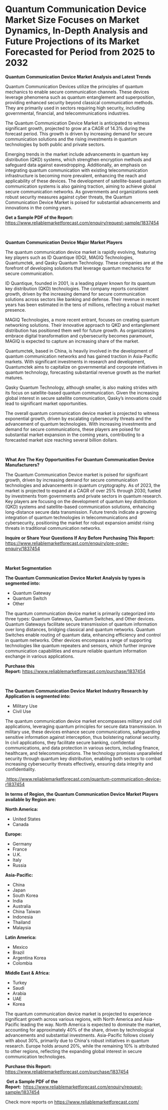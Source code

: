 <p><h1>Quantum Communication Device Market Size Focuses on Market Dynamics, In-Depth Analysis and Future Projections of its Market Forecasted for Period from 2025 to 2032</h1></p><p><strong>Quantum Communication Device Market Analysis and Latest Trends</strong></p>
<p><p>Quantum Communication Devices utilize the principles of quantum mechanics to enable secure communication channels. These devices leverage phenomena such as quantum entanglement and superposition, providing enhanced security beyond classical communication methods. They are primarily used in sectors requiring high security, including governmental, financial, and telecommunications industries.</p><p>The Quantum Communication Device Market is anticipated to witness significant growth, projected to grow at a CAGR of 14.3% during the forecast period. This growth is driven by increasing demand for secure communication solutions and the rising investments in quantum technologies by both public and private sectors. </p><p>Emerging trends in the market include advancements in quantum key distribution (QKD) systems, which strengthen encryption methods and safeguard data against eavesdropping. Additionally, an emphasis on integrating quantum communication with existing telecommunication infrastructure is becoming more prevalent, enhancing the reach and applicability of these devices. The development of satellite-based quantum communication systems is also gaining traction, aiming to achieve global secure communication networks. As governments and organizations seek robust security measures against cyber threats, the Quantum Communication Device Market is poised for substantial advancements and innovations in the coming years.</p></p>
<p><strong>Get a Sample PDF of the Report:&nbsp;</strong> <a href="https://www.reliablemarketforecast.com/enquiry/request-sample/1837454?utm_campaign=3511&utm_medium=2&utm_source=Github&utm_content=ia&utm_term=12042025&utm_id=quantum-communication-device">https://www.reliablemarketforecast.com/enquiry/request-sample/1837454</a></p>
<p>&nbsp;</p>
<p><strong>Quantum Communication Device Major Market Players</strong></p>
<p><p>The quantum communication device market is rapidly evolving, featuring key players such as ID Quantique (IDQ), MAGIQ Technologies, Quantumctek, and Qasky Quantum Technology. These companies are at the forefront of developing solutions that leverage quantum mechanics for secure communication.</p><p>ID Quantique, founded in 2001, is a leading player known for its quantum key distribution (QKD) technologies. The company reports consistent growth, driven by the increasing demand for secure communication solutions across sectors like banking and defense. Their revenue in recent years has been estimated in the tens of millions, reflecting a robust market presence.</p><p>MAGIQ Technologies, a more recent entrant, focuses on creating quantum networking solutions. Their innovative approach to QKD and entanglement distribution has positioned them well for future growth. As organizations embrace digital transformation and cybersecurity becomes paramount, MAGIQ is expected to capture an increasing share of the market.</p><p>Quantumctek, based in China, is heavily involved in the development of quantum communication networks and has gained traction in Asia-Pacific markets. With significant investments in research and development, Quantumctek aims to capitalize on governmental and corporate initiatives in quantum technology, forecasting substantial revenue growth as the market matures.</p><p>Qasky Quantum Technology, although smaller, is also making strides with its focus on satellite-based quantum communication. Given the increasing global interest in secure satellite communication, Qasky’s innovations could lead to significant market opportunities.</p><p>The overall quantum communication device market is projected to witness exponential growth, driven by escalating cybersecurity threats and the advancement of quantum technologies. With increasing investments and demand for secure communications, these players are poised for substantial market expansion in the coming years, contributing to a forecasted market size reaching several billion dollars.</p></p>
<p>&nbsp;</p>
<p><strong>What Are The Key Opportunities For Quantum Communication Device Manufacturers?</strong></p>
<p><p>The Quantum Communication Device market is poised for significant growth, driven by increasing demand for secure communication technologies and advancements in quantum cryptography. As of 2023, the market is projected to expand at a CAGR of over 25% through 2030, fueled by investments from governments and private sectors in quantum research. Key players are focusing on the development of quantum key distribution (QKD) systems and satellite-based communication solutions, enhancing long-distance secure data transmission. Future trends indicate a growing integration of quantum technologies in telecommunications and cybersecurity, positioning the market for robust expansion amidst rising threats in traditional communication networks.</p></p>
<p><strong>Inquire or Share Your Questions If Any Before Purchasing This Report:</strong> <a href="https://www.reliablemarketforecast.com/enquiry/pre-order-enquiry/1837454?utm_campaign=3511&utm_medium=2&utm_source=Github&utm_content=ia&utm_term=12042025&utm_id=quantum-communication-device">https://www.reliablemarketforecast.com/enquiry/pre-order-enquiry/1837454</a></p>
<p>&nbsp;</p>
<p><strong>Market Segmentation</strong></p>
<p><strong>The Quantum Communication Device Market Analysis by types is segmented into:</strong></p>
<p><ul><li>Quantum Gateway</li><li>Quantum Switch</li><li>Other</li></ul></p>
<p><p>The quantum communication device market is primarily categorized into three types: Quantum Gateways, Quantum Switches, and Other devices. Quantum Gateways facilitate secure transmission of quantum information over long distances, bridging classical and quantum networks. Quantum Switches enable routing of quantum data, enhancing efficiency and control in quantum networks. Other devices encompass a range of supporting technologies like quantum repeaters and sensors, which further improve communication capabilities and ensure reliable quantum information exchange in various applications.</p></p>
<p><strong>Purchase this Report:&nbsp;</strong><a href="https://www.reliablemarketforecast.com/purchase/1837454?utm_campaign=3511&utm_medium=2&utm_source=Github&utm_content=ia&utm_term=12042025&utm_id=quantum-communication-device">https://www.reliablemarketforecast.com/purchase/1837454</a></p>
<p>&nbsp;</p>
<p><strong>The Quantum Communication Device Market Industry Research by Application is segmented into:</strong></p>
<p><ul><li>Military Use</li><li>Civil Use</li></ul></p>
<p><p>The quantum communication device market encompasses military and civil applications, leveraging quantum principles for secure data transmission. In military use, these devices enhance secure communications, safeguarding sensitive information against interception, thus bolstering national security. In civil applications, they facilitate secure banking, confidential communications, and data protection in various sectors, including finance, healthcare, and telecommunications. The technology promises unparalleled security through quantum key distribution, enabling both sectors to combat increasing cybersecurity threats effectively, ensuring data integrity and confidentiality.</p></p>
<p><a href="https://www.reliablemarketforecast.com/quantum-communication-device-r1837454?utm_campaign=3511&utm_medium=2&utm_source=Github&utm_content=ia&utm_term=12042025&utm_id=quantum-communication-device">&nbsp;https://www.reliablemarketforecast.com/quantum-communication-device-r1837454</a></p>
<p><strong>In terms of Region, the Quantum Communication Device Market Players available by Region are:</strong></p>
<p>
    <p> <strong> North America: </strong>
        <ul>
            <li>United States</li>
            <li>Canada</li>
        </ul>
        </p> 
    <p> <strong> Europe: </strong>
        <ul>
            <li>Germany</li>
            <li>France</li>
            <li>U.K.</li>
            <li>Italy</li>
            <li>Russia</li>
        </ul>
        </p> 
    <p> <strong> Asia-Pacific: </strong>
        <ul>
            <li>China</li>
            <li>Japan</li>
            <li>South Korea</li>
            <li>India</li>
            <li>Australia</li>
            <li>China Taiwan</li>
            <li>Indonesia</li>
            <li>Thailand</li>
            <li>Malaysia</li>
        </ul>
        </p> 
    <p> <strong> Latin America: </strong>
        <ul>
            <li>Mexico</li>
            <li>Brazil</li>
            <li>Argentina Korea</li>
            <li>Colombia</li>
        </ul>
        </p> 
    <p> <strong> Middle East & Africa: </strong>
        <ul>
            <li>Turkey</li>
            <li>Saudi</li>
            <li>Arabia</li>
            <li>UAE</li>
            <li>Korea</li>
        </ul>
    </p>
    </p>
<p><p>The quantum communication device market is projected to experience significant growth across various regions, with North America and Asia-Pacific leading the way. North America is expected to dominate the market, accounting for approximately 40% of the share, driven by technological advancements and substantial investments. Asia-Pacific follows closely with about 30%, primarily due to China's robust initiatives in quantum research. Europe holds around 20%, while the remaining 10% is attributed to other regions, reflecting the expanding global interest in secure communication technologies.</p></p>
<p><strong>Purchase this Report: </strong><a href="https://www.reliablemarketforecast.com/purchase/1837454?utm_campaign=3511&utm_medium=2&utm_source=Github&utm_content=ia&utm_term=12042025&utm_id=quantum-communication-device">https://www.reliablemarketforecast.com/purchase/1837454</a></p>
<p>&nbsp;<strong>Get a Sample PDF of the Report:&nbsp;&nbsp;</strong><a href="https://www.reliablemarketforecast.com/enquiry/request-sample/1837454?utm_campaign=3511&utm_medium=2&utm_source=Github&utm_content=ia&utm_term=12042025&utm_id=quantum-communication-device">https://www.reliablemarketforecast.com/enquiry/request-sample/1837454</a></p>
<p><strong></strong></p>
<p>Check more reports on <a href="https://www.reliablemarketforecast.com/?utm_campaign=3511&utm_medium=2&utm_source=Github&utm_content=ia&utm_term=12042025&utm_id=quantum-communication-device">https://www.reliablemarketforecast.com/</a></p>
